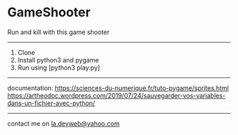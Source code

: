 # GameShooter

Run and kill with this game shooter

***
1. Clone
2. Install python3 and pygame
3. Run using [python3 play.py]
***


documentation: 
https://sciences-du-numerique.fr/tuto-pygame/sprites.html
https://artheodoc.wordpress.com/2019/07/24/sauvegarder-vos-variables-dans-un-fichier-avec-python/


***

contact me on la.devweb@yahoo.com